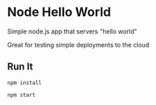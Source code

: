 # Node Hello World

Simple node.js app that servers "hello world"

Great for testing simple deployments to the cloud

## Run It

`npm install`

`npm start`
